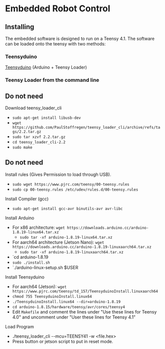 # Embedded Robot Control

## Installing
The embedded software is designed to run on a Teensy 4.1. The software can be loaded onto the teensy with two methods:
### Teensyduino
[Teensyduino](https://www.pjrc.com/teensy/td_download.html) (Arduino + Teensy Loader)

### Teensy Loader from the command line

## Do not need
Download teensy_loader_cli
  - `sudo apt-get install libusb-dev`
  - `wget https://github.com/PaulStoffregen/teensy_loader_cli/archive/refs/tags/2.2.tar.gz`
  - `sudo tar xzvf 2.2.tar.gz`
  - `cd teensy_loader_cli-2.2`
  - `sudo make`
## Do not need
  
Install rules (Gives Permission to load through USB).
  - `sudo wget https://www.pjrc.com/teensy/00-teensy.rules`
  - `sudo cp 00-teensy.rules /etc/udev/rules.d/00-teensy.rules`
   
Install Compiler (gcc)
  - `sudo apt-get install gcc-avr binutils-avr avr-libc`
  
Install Arduino
  - For x86 architecture: `wget https://downloads.arduino.cc/arduino-1.8.19-linux64.tar.xz`
    - `sudo tar -xf arduino-1.8.19-linux64.tar.xz`
  - For aarch64 architecture (Jetson Nano): `wget https://downloads.arduino.cc/arduino-1.8.19-linuxaarch64.tar.xz`
    - `sudo tar -xf arduino-1.8.19-linuxaarch64.tar.xz`
  - `cd arduino-1.8.19
  - `sudo ./install.sh`
  - `./arduino-linux-setup.sh $USER
  
  
Install Teensyduino
  - For aarch64 (Jetson): `wget https://www.pjrc.com/teensy/td_157/TeensyduinoInstall.linuxaarch64`
  - `chmod 755 TeensyduinoInstall.linux64`
  - `./TeensyduinoInstall.linux64 --dir=arduino-1.8.19`
  - `cd arduino-1.8.15/hardware/teensy/avr/cores/teensy4`
  - Edit `Makefile` and comment the lines under "Use these lines for Teensy 4.0" and uncomment under "User these lines for Teensy 4.1"
  
   
Load Program
  - ./teensy_loader_cli --mcu=TEENSY41 -w <file.hex>
  - Press button or jetson script to put in reset mode.
